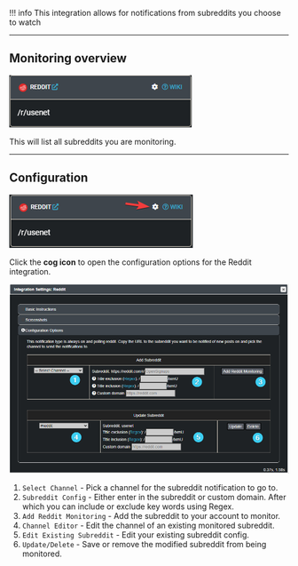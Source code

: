 !!! info
    This integration allows for notifications from subreddits you choose to watch



---

## Monitoring overview

![overview1.png](../../assets/screenshots/integrations/reddit/overview1.png)

This will list all subreddits you are monitoring.

---

## Configuration

![open_config.png](../../assets/screenshots/integrations/reddit/open_config.png)

Click the **cog icon** to open the configuration options for the Reddit integration.

![configuration2.png](../../assets/screenshots/integrations/reddit/configuration2.png)

1. `Select Channel` - Pick a channel for the subreddit notification to go to.
1. `Subreddit Config` - Either enter in the subreddit or custom domain. After which you can include or exclude key words using Regex.
1. `Add Reddit Monitoring` - Add the subreddit to your account to monitor.
1. `Channel Editor` - Edit the channel of an existing monitored subreddit.
1. `Edit Existing Subreddit` - Edit your existing subreddit config.
1. `Update/Delete` - Save or remove the modified subreddit from being monitored.
